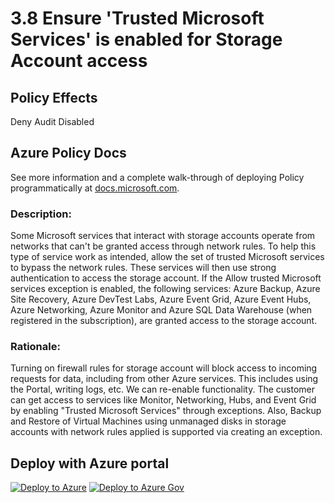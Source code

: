 # 3.8 Ensure 'Trusted Microsoft Services' is enabled for Storage Account access

## Policy Effects
Deny
Audit
Disabled

## Azure Policy Docs

See more information and a complete walk-through of deploying Policy programmatically at
[docs.microsoft.com](https://docs.microsoft.com/azure/governance/policy/samples/allowed-custom-images).

### Description: 
Some Microsoft services that interact with storage accounts operate from networks that
can't be granted access through network rules. To help this type of service work as
intended, allow the set of trusted Microsoft services to bypass the network rules. These
services will then use strong authentication to access the storage account. If the Allow
trusted Microsoft services exception is enabled, the following services: Azure Backup,
Azure Site Recovery, Azure DevTest Labs, Azure Event Grid, Azure Event Hubs, Azure
Networking, Azure Monitor and Azure SQL Data Warehouse (when registered in the
subscription), are granted access to the storage account.

### Rationale: 
Turning on firewall rules for storage account will block access to incoming requests for
data, including from other Azure services. This includes using the Portal, writing logs, etc.
We can re-enable functionality. The customer can get access to services like Monitor,
Networking, Hubs, and Event Grid by enabling "Trusted Microsoft Services" through
exceptions. Also, Backup and Restore of Virtual Machines using unmanaged disks in storage
accounts with network rules applied is supported via creating an exception.

## Deploy with Azure portal

[![Deploy to Azure](https://azuredeploy.net/deploybutton.png)](https://portal.azure.com/?#blade/Microsoft_Azure_Policy/CreatePolicyDefinitionBlade/uri/https%3A%2F%2Fraw.githubusercontent.com%2Fmrajess%2FAzure-Policy-CIS%2Fmaster%2Fpolicies%2F3_storage_accounts%2F3.1%2FPolicy%2Fazurepolicy.json)
[![Deploy to Azure Gov](https://docs.microsoft.com/azure/governance/policy/media/deploy/deployGovbutton.png)](https://portal.azure.us/?#blade/Microsoft_Azure_Policy/CreatePolicyDefinitionBlade/uri/https%3A%2F%2Fraw.githubusercontent.com%2Fmrajess%2FAzure-Policy-CIS%2Fmaster%2Fpolicies%2F3_storage_accounts%2F3.1%2FPolicy%2Fazurepolicy.json)